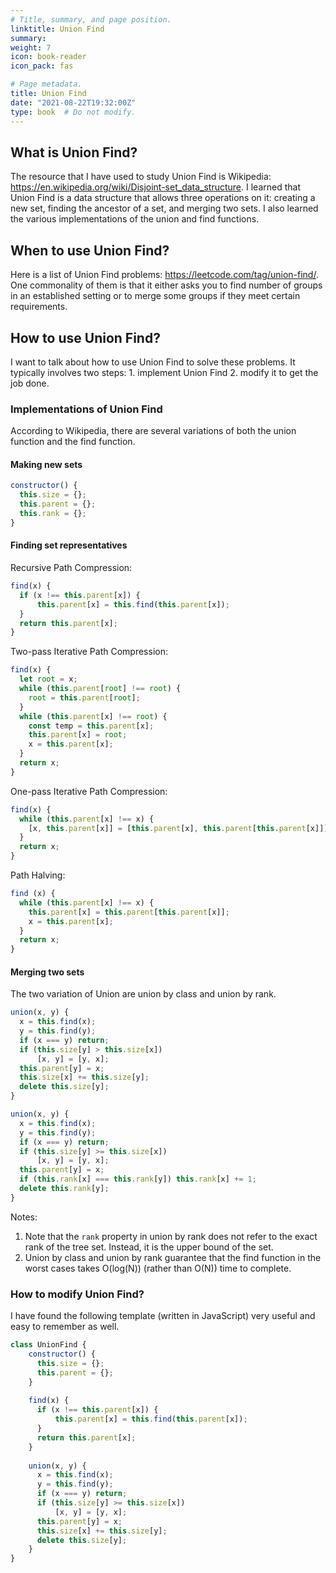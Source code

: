 ```yaml
---
# Title, summary, and page position.
linktitle: Union Find
summary: 
weight: 7
icon: book-reader
icon_pack: fas

# Page metadata.
title: Union Find
date: "2021-08-22T19:32:00Z"
type: book  # Do not modify.
---
```




## What is Union Find?
The resource that I have used to study Union Find is Wikipedia: https://en.wikipedia.org/wiki/Disjoint-set_data_structure. I learned that Union Find is a data structure that allows three operations on it: creating a new set, finding the ancestor of a set, and merging two sets. I also learned the various implementations of the union and find functions.


## When to use Union Find?
Here is a list of Union Find problems: https://leetcode.com/tag/union-find/. One commonality of them is that it either asks you to find number of groups in an established setting or to merge some groups if they meet certain requirements. 


## How to use Union Find? 
I want to talk about how to use Union Find to solve these problems. It typically involves two steps: 1. implement Union Find 2. modify it to get the job done. 

### Implementations of Union Find
According to Wikipedia, there are several variations of both the union function and the find function.

#### Making new sets
```js
constructor() {
  this.size = {};
  this.parent = {};
  this.rank = {};
}
```

#### Finding set representatives
Recursive Path Compression:
```js
find(x) {
  if (x !== this.parent[x]) {
      this.parent[x] = this.find(this.parent[x]);
  }
  return this.parent[x];
}
```

Two-pass Iterative Path Compression:
```js
find(x) {
  let root = x;
  while (this.parent[root] !== root) {
    root = this.parent[root];
  }
  while (this.parent[x] !== root) {
    const temp = this.parent[x];
    this.parent[x] = root;
    x = this.parent[x];
  }
  return x;
}
```

One-pass Iterative Path Compression:
```js
find(x) {
  while (this.parent[x] !== x) {
    [x, this.parent[x]] = [this.parent[x], this.parent[this.parent[x]]];
  }
  return x;
}
```

Path Halving:
```js
find (x) {
  while (this.parent[x] !== x) {
    this.parent[x] = this.parent[this.parent[x]];
    x = this.parent[x];
  }
  return x;
}
```

#### Merging two sets
The two variation of Union are union by class and union by rank.

```js
union(x, y) {
  x = this.find(x);
  y = this.find(y);
  if (x === y) return;
  if (this.size[y] > this.size[x])
      [x, y] = [y, x];
  this.parent[y] = x;
  this.size[x] += this.size[y];
  delete this.size[y];
}
```

```js
union(x, y) {
  x = this.find(x);
  y = this.find(y);
  if (x === y) return;
  if (this.size[y] >= this.size[x])
      [x, y] = [y, x];
  this.parent[y] = x;
  if (this.rank[x] === this.rank[y]) this.rank[x] += 1;
  delete this.rank[y];
}
```
Notes:
1. Note that the `rank` property in union by rank does not refer to the exact rank of the tree set. Instead, it is the upper bound of the set. 
2. Union by class and union by rank guarantee that the find function in the worst cases takes O(log(N)) (rather than O(N)) time to complete. 


### How to modify Union Find?

I have found the following template (written in JavaScript) very useful and easy to remember as well.
```js
class UnionFind {
    constructor() {
      this.size = {};
      this.parent = {};
    }
    
    find(x) {
      if (x !== this.parent[x]) {
          this.parent[x] = this.find(this.parent[x]);
      }
      return this.parent[x];
    }
    
    union(x, y) {
      x = this.find(x);
      y = this.find(y);
      if (x === y) return;
      if (this.size[y] >= this.size[x])
          [x, y] = [y, x];
      this.parent[y] = x;
      this.size[x] += this.size[y];
      delete this.size[y];
    }
}
```